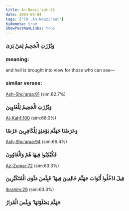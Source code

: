 ```yaml
---
title: An-Naazi'aat:36
date: 2004-08-04
tags: ["79 .An-Naazi'aat"]
hidemeta: true 
ShowPostNavLinks: true 
---
```

### وَبُرِّزَتِ الْجَحِيمُ لِمَنْ يَرَىٰ
### meaning: 
and hell is brought into view for those who can see—
### similar verses: 

[Ash-Shu'araa:91](/26/91) (sim:82.7%)

### وَبُرِّزَتِ الْجَحِيمُ لِلْغَاوِينَ

[Al-Kahf:100](/18/100) (sim:68.0%)

### وَعَرَضْنَا جَهَنَّمَ يَوْمَئِذٍ لِلْكَافِرِينَ عَرْضًا

[Ash-Shu'araa:94](/26/94) (sim:66.4%)

### فَكُبْكِبُوا فِيهَا هُمْ وَالْغَاوُونَ

[Az-Zumar:72](/39/72) (sim:63.3%)

### قِيلَ ادْخُلُوا أَبْوَابَ جَهَنَّمَ خَالِدِينَ فِيهَا ۖ فَبِئْسَ مَثْوَى الْمُتَكَبِّرِينَ

[Ibrahim:29](/14/29) (sim:63.3%)

### جَهَنَّمَ يَصْلَوْنَهَا ۖ وَبِئْسَ الْقَرَارُ

